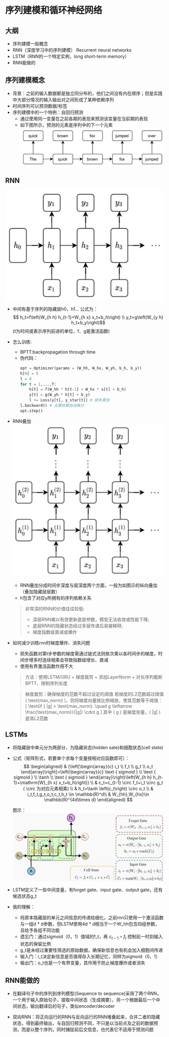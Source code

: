 # 序列建模和循环神经网络

## 大纲
- 序列建模一般概念
- RNN（深度学习中的序列建模） Recurrent neural networks
- LSTM（RNN的一个特定实例，long short-term memory）
- RNN能做的


## 序列建模概念
- 背景：之前的输入数据都是独立同分布的，他们之间没有内在顺序；但是实践中大部分情况的输入输出对之间形成了某种依赖序列
- 时间序列可以预测数据/标签
- 序列建模中的一个特例：自回归预测
  - 通过使用同一变量在之前各期的表现来预测该变量在当前期的表现
  - 如下图所示，预测的元素是序列中的下一个元素
  ![alt text](../images/image-46.png)


## RNN 
![alt text](../images/image-47.png)
- 中间有基于序列的隐藏层h0，h1...
  公式为：$$ h_t=f\left(W_{h h} h_{t-1}+W_{h x} x_t+b_h\right) \\
  y_t=g\left(W_{y h} h_t+b_y\right)$$
  (t为时间或表示序列前进的单位，f、g是激活函数)
- 怎么训练:
  - BPTT:backpropagation through time
  - 伪代码：
    ```py
    opt = Optimizer(params = (W_hh, W_hx, W_yh, b_h, b_y))
    h[0] = 0
    l = 0
    for t = 1,...,T:
        h[t] = f(W_hh * h[t-1] + W_hx * x[t] + b_h)
        y[t] = g(W_yh * h[t] + b_y)
        l += Loss(y[t], y_star[t]) # 损失累加
    l.backward() # 主要依赖自动微分
    opt.step()
    ```
- RNN叠加
  ![alt text](../images/image-48.png)
  - RNN叠加分成时间步深度与层深度两个方面，一般为如图示的纵向叠加（叠加隐藏层层数）
  - h包含了对应y所拥有的序列依赖关系
  > 非常深的RNN的价值往往较低:
  > - 深层RNN难以有效更新底层参数，模型无法收敛或性能下降;
  > - 底层RNN的隐藏状态经过多层传递后易被稀释;
  > - 梯度指数级衰减或爆炸

- 如何减少训练rnn时梯度爆炸、消失问题
  - 损失函数对第t步参数的梯度需通过链式法则依次乘以各时间步的梯度，时间步增多时连续相乘会导致指数级增长、衰减
  - 使用有界激活函数作用不大
  > 方法：使用LSTM/GRU + 梯度裁剪 + 添加LayerNorm + 对长序列截断BPTT、限制序列长度

  > 梯度裁剪：确保梯度的范数不超过设定的阈值
  > 若梯度的L2范数超过阈值 \( \text{max\_norm} \)，则将梯度向量按比例缩放，使其范数等于阈值：
  \[
  \text{if } \|g\| > \text{max\_norm}: \quad g \leftarrow \frac{\text{max\_norm}}{\|g\|} \cdot g
  \]
  其中 \( g \) 是梯度张量，\( \|g\| \) 是其L2范数

## LSTMs
  - 将隐藏层中单元分为两部分，为隐藏状态(hidden sate)和细胞状态(cell state)
  - 公式（矩阵形式，若要单个求每个变量按相对应函数即可）：
    $$
    \begin{aligned}
    & {\left[\begin{array}{c}
    i_t \\
    f_t \\
    g_t \\
    o_t
    \end{array}\right]=\left(\begin{array}{c}
    \text { sigmoid } \\
    \text { sigmoid } \\
    \tanh \\
    \text { sigmoid }
    \end{array}\right)\left(W_{h h} h_{t-1}+\mathrm{W}_{h x} x_t+b_h\right)} \\
    & c_t=c_{t-1} \circ f_t+i_t \circ g_t  ( \circ 为对应元素相乘) \\
    & h_t=\tanh \left(c_t\right) \circ o_t \\
    & i_t,f_t,g_t,o_t,c_t,h_t \in \mathbb{R}^d\\  
    & W_{hh},W_{hx}\in \mathbb{R}^{4d\times d}  
    \end{aligned}
    $$

    图示：
    ![[alt text](https://blog.csdn.net/mary19831/article/details/129570030)](../images/image-55.png)
  - LSTM定义了一些中间变量，有forget gate、input gate、output gate，还有候选状态g_t
  - 我的理解：
    - 将原本隐藏层的单元之间信息的传递给细化，之前rnn只使用一个激活函数与一组d * d参数，但LSTM使用4d * d相当于一个W_hh包含四组参数，且给予各组不同功能
    - 遗忘门：通过sigmoid（0，1）值域的f_t，再 $c_{t-1} \circ f_t$ 控制前一时刻输入状态的保留比例
    - g_t是未经过重要性筛选的原始数据，确保新信息也有机会加入细胞间传递
    - 输入门：i_t决定新信息是否值得存入长期记忆，同样为sigmoid（0，1）
    - 输出门：o_t也是一个有界变量，其作用于防止梯度爆炸或者消失

## RNN能做的

- 在翻译句子中的序列到序列模型(Sequence to sequence)采用了两个RNN，一个用于输入原始句子，提取中间状态（生成摘要），另一个根据最后一个中间状态，输出翻译后的句子，类似encoder/decoder

- 双向RNN：将正向运行的RNN与反向运行的RNN堆叠起来，合并二者的隐藏状态，得到最终输出，与自回归预测不同，不只是以当前点及之前的数据预测，而是以整个序列，同时捕捉前后文信息，也代表它不适用于预测问题




